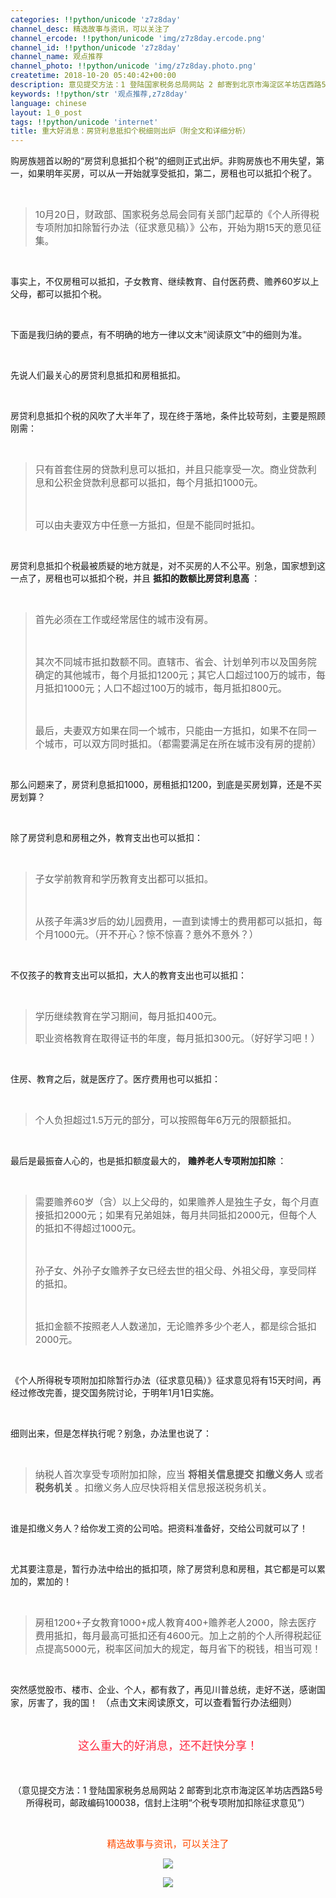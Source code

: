 ```yaml
---
categories: !!python/unicode 'z7z8day'
channel_desc: 精选故事与资讯，可以关注了
channel_ercode: !!python/unicode 'img/z7z8day.ercode.png'
channel_id: !!python/unicode 'z7z8day'
channel_name: 观点推荐
channel_photo: !!python/unicode 'img/z7z8day.photo.png'
createtime: 2018-10-20 05:40:42+00:00
description: 意见提交方法：1 登陆国家税务总局网站 2 邮寄到北京市海淀区羊坊店西路5号所得税司
keywords: !!python/str '观点推荐,z7z8day'
language: chinese
layout: 1_0_post
tags: !!python/unicode 'internet'
title: 重大好消息：房贷利息抵扣个税细则出炉（附全文和详细分析）
---
```

<div class="rich_media_content" id="js_content">
<p>
         购房族翘首以盼的“房贷利息抵扣个税”的细则正式出炉。非购房族也不用失望，第一，如果明年买房，可以从一开始就享受抵扣，第二，房租也可以抵扣个税了。
        </p>
<p>
<br/>
</p>
<blockquote>
<p>
<span style="font-size: 15px;">
           10月20日，财政部、国家税务总局会同有关部门起草的《个人所得税专项附加扣除暂行办法（征求意见稿）》公布，开始为期15天的意见征集。
          </span>
</p>
</blockquote>
<p>
<br/>
</p>
<p>
         事实上，不仅房租可以抵扣，子女教育、继续教育、自付医药费、赡养60岁以上父母，都可以抵扣个税。
        </p>
<p>
<br/>
</p>
<p>
         下面是我归纳的要点，有不明确的地方一律以文末“阅读原文”中的细则为准。
        </p>
<p>
<br/>
</p>
<p>
         先说人们最关心的房贷利息抵扣和房租抵扣。
        </p>
<p>
<br/>
</p>
<p>
         房贷利息抵扣个税的风吹了大半年了，现在终于落地，条件比较苛刻，主要是照顾刚需：
        </p>
<p>
<br/>
</p>
<blockquote>
<p>
<span style="font-size: 15px;">
           只有首套住房的贷款利息可以抵扣，并且只能享受一次。商业贷款利息和公积金贷款利息都可以抵扣，每个月抵扣1000元。
          </span>
</p>
<p>
<span style="font-size: 15px;">
<br/>
</span>
</p>
<p>
<span style="font-size: 15px;">
           可以由夫妻双方中任意一方抵扣，但是不能同时抵扣。
          </span>
</p>
</blockquote>
<p>
<br/>
</p>
<p>
         房贷利息抵扣个税最被质疑的地方就是，对不买房的人不公平。别急，国家想到这一点了，房租也可以抵扣个税，并且
         <strong>
          抵扣的数额比房贷利息高
         </strong>
         ：
        </p>
<p>
<br/>
</p>
<blockquote>
<p>
<span style="font-size: 15px;">
           首先必须在工作或经常居住的城市没有房。
          </span>
</p>
<p>
<span style="font-size: 15px;">
<br/>
</span>
</p>
<p>
<span style="font-size: 15px;">
           其次不同城市抵扣数额不同。直辖市、省会、计划单列市以及国务院确定的其他城市，每个月抵扣1200元；其它人口超过100万的城市，每月抵扣1000元；人口不超过100万的城市，每月抵扣800元。
          </span>
</p>
<p>
<span style="font-size: 15px;">
<br/>
</span>
</p>
<p>
<span style="font-size: 15px;">
           最后，夫妻双方如果在同一个城市，只能由一方抵扣，如果不在同一个城市，可以双方同时抵扣。（都需要满足在所在城市没有房的提前）
          </span>
</p>
</blockquote>
<p>
<br/>
</p>
<p>
         那么问题来了，房贷利息抵扣1000，房租抵扣1200，到底是买房划算，还是不买房划算？
        </p>
<p>
<br/>
</p>
<p>
         除了房贷利息和房租之外，教育支出也可以抵扣：
        </p>
<p>
<br/>
</p>
<blockquote>
<p>
<span style="font-size: 15px;">
           子女学前教育和学历教育支出都可以抵扣。
          </span>
</p>
<p>
<span style="font-size: 15px;">
<br/>
</span>
</p>
<p>
<span style="font-size: 15px;">
           从孩子年满3岁后的幼儿园费用，一直到读博士的费用都可以抵扣，每个月1000元。（开不开心？惊不惊喜？意外不意外？）
          </span>
</p>
</blockquote>
<p>
<br/>
</p>
<p>
         不仅孩子的教育支出可以抵扣，大人的教育支出也可以抵扣：
        </p>
<p>
<br/>
</p>
<blockquote>
<p>
<span style="font-size: 15px;">
           学历继续教育在学习期间，每月抵扣400元。
          </span>
</p>
<p>
<span style="font-size: 15px;">
           职业资格教育在取得证书的年度，每月抵扣300元。（好好学习吧！）
          </span>
<br/>
</p>
</blockquote>
<p>
<br/>
</p>
<p>
         住房、教育之后，就是医疗了。医疗费用也可以抵扣：
        </p>
<p>
<br/>
</p>
<blockquote>
<p>
<span style="font-size: 15px;">
           个人负担超过1.5万元的部分，可以按照每年6万元的限额抵扣。
          </span>
<br/>
</p>
</blockquote>
<p>
<br/>
</p>
<p>
         最后是最振奋人心的，也是抵扣额度最大的，
         <strong>
          赡养老人专项附加扣除
         </strong>
         ：
        </p>
<p>
<br/>
</p>
<blockquote>
<p>
<span style="font-size: 15px;">
           需要赡养60岁（含）以上父母的，如果赡养人是独生子女，每个月直接抵扣2000元；如果有兄弟姐妹，每月共同抵扣2000元，但每个人的抵扣不得超过1000元。
          </span>
</p>
<p>
<span style="font-size: 15px;">
<span style="font-size: 15px;">
<br/>
</span>
</span>
</p>
<p>
<span style="font-size: 15px;">
<span style="font-size: 15px;">
            孙子女、外孙子女赡养子女已经去世的祖父母、外祖父母，享受同样的抵扣。
           </span>
</span>
</p>
<p>
<span style="font-size: 15px;">
<span style="font-size: 15px;">
<br/>
</span>
</span>
</p>
<p>
<span style="font-size: 15px;">
<span style="font-size: 15px;">
            抵扣金额不按照老人人数递加，无论赡养多少个老人，都是综合抵扣2000元。
           </span>
</span>
<br/>
</p>
</blockquote>
<p>
<br/>
</p>
<p>
         《个人所得税专项附加扣除暂行办法（征求意见稿）》征求意见将有15天时间，再经过修改完善，提交国务院讨论，于明年1月1日实施。
        </p>
<p>
<br/>
</p>
<p>
         细则出来，但是怎样执行呢？别急，办法里也说了：
        </p>
<p>
<br/>
</p>
<blockquote>
<p>
<span style="font-size: 15px;">
           纳税人首次享受专项附加扣除，应当
           <strong>
            将相关信息提交
           </strong>
<strong>
            扣缴义务人
           </strong>
           或者
           <strong>
            税务机关
           </strong>
           。扣缴义务人应尽快将相关信息报送税务机关。
          </span>
</p>
</blockquote>
<p>
<br/>
</p>
<p>
         谁是扣缴义务人？给你发工资的公司哈。把资料准备好，交给公司就可以了！
        </p>
<p>
<br/>
</p>
<p>
         尤其要注意是，暂行办法中给出的抵扣项，除了房贷利息和房租，其它都是可以累加的，累加的！
        </p>
<p>
<br/>
</p>
<blockquote>
<p>
<span style="font-size: 15px;">
           房租1200+子女教育1000+成人教育400+赡养老人2000，除去医疗费用抵扣，每月最高可抵扣还有4600元。加上之前的个人所得税起征点提高5000元，税率区间加大的规定，每月省下的税钱，相当可观！
          </span>
</p>
</blockquote>
<p>
<br/>
</p>
<p>
         突然感觉股市、楼市、企业、个人，都有救了，再见川普总统，走好不送，感谢国家，厉害了，我的国！
         <span style="font-size: 15px;">
          （点击文末阅读原文，可以查看暂行办法细则）
         </span>
</p>
<p>
<br/>
</p>
<p style="text-align: center;">
<span style="font-size: 18px;color: rgb(255, 41, 65);">
          这么重大的好消息，还不赶快分享！
         </span>
</p>
<p style="text-align: center;">
<span style="font-size: 18px;color: rgb(255, 41, 65);">
<br/>
</span>
</p>
<p style="text-align: center;">
<span style="font-size: 14px;">
          （意见提交方法：1 登陆国家税务总局网站 2 邮寄到北京市海淀区羊坊店西路5号所得税司，邮政编码100038，信封上注明“个税专项附加扣除征求意见”）
         </span>
</p>
<p>
<br/>
</p>
<p style="text-align: center;">
<span style="font-size: 15px;color: rgb(255, 76, 0);">
          精选故事与资讯，可以关注了
         </span>
</p>
<p style="text-align: center;">
<img class="" data-copyright="0" data-ratio="0.5" data-s="300,640" data-src="" data-type="jpeg" data-w="600" src="{{ '/img/NxcXQjmQe5BfNooQgj3UiaxPCB8ibMrKV5ykGib1NcO19mCiaFoX6Hr4zeNZUtbvd9zcK4WUfDPratGCrEd2A2Igkg.jpeg' | prepend: site.img | replace: '//','/' }}" style=""/>
</p>
<p style="text-align: center;">
<img class="" data-copyright="0" data-ratio="0.6166666666666667" data-src="" data-type="gif" data-w="720" src="{{ '/img/NxcXQjmQe5BHeKagjFtnoVlfGKh2kYkzD4Z5KWFmHMSoribXR0h6eCwIABJic4rOCSylrGNIibwrphgKyDbenia3Vw.gif' | prepend: site.img | replace: '//','/' }}" style=""/>
</p>
</div>